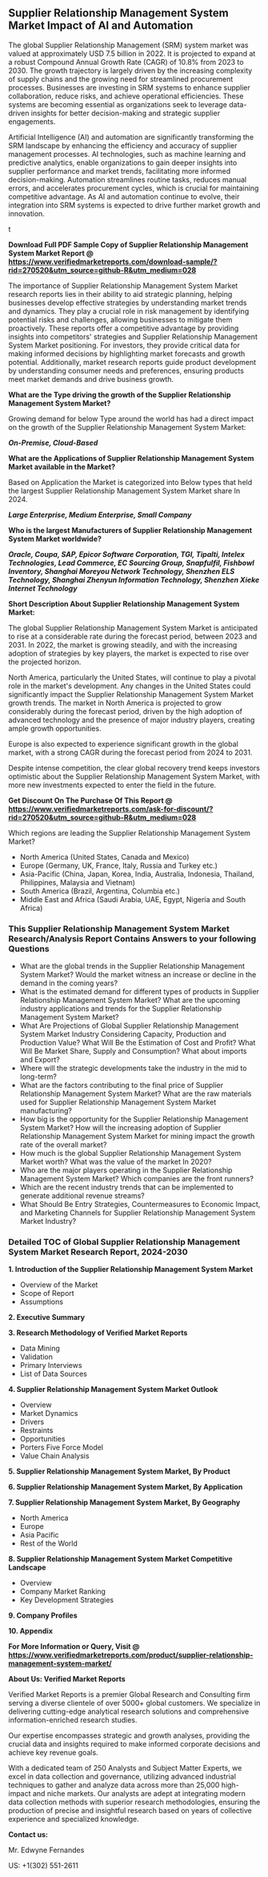 <h2>Supplier Relationship Management System Market Impact of AI and Automation</h2><p>The global Supplier Relationship Management (SRM) system market was valued at approximately USD 7.5 billion in 2022. It is projected to expand at a robust Compound Annual Growth Rate (CAGR) of 10.8% from 2023 to 2030. The growth trajectory is largely driven by the increasing complexity of supply chains and the growing need for streamlined procurement processes. Businesses are investing in SRM systems to enhance supplier collaboration, reduce risks, and achieve operational efficiencies. These systems are becoming essential as organizations seek to leverage data-driven insights for better decision-making and strategic supplier engagements.</p><p>Artificial Intelligence (AI) and automation are significantly transforming the SRM landscape by enhancing the efficiency and accuracy of supplier management processes. AI technologies, such as machine learning and predictive analytics, enable organizations to gain deeper insights into supplier performance and market trends, facilitating more informed decision-making. Automation streamlines routine tasks, reduces manual errors, and accelerates procurement cycles, which is crucial for maintaining competitive advantage. As AI and automation continue to evolve, their integration into SRM systems is expected to drive further market growth and innovation.</p>t</p><p id="" class=""><strong>Download Full PDF Sample Copy of Supplier Relationship Management System Market Report @ <a href="https://www.verifiedmarketreports.com/download-sample/?rid=270520&utm_source=github-R&utm_medium=028" target="_blank">https://www.verifiedmarketreports.com/download-sample/?rid=270520&utm_source=github-R&utm_medium=028</a></strong></p><p>The importance of&nbsp;Supplier Relationship Management System Market research reports lies in their ability to aid strategic planning, helping businesses develop effective strategies by understanding market trends and dynamics. They play a crucial role in risk management by identifying potential risks and challenges, allowing businesses to mitigate them proactively. These reports offer a competitive advantage by providing insights into competitors' strategies and Supplier Relationship Management System Market positioning. For investors, they provide critical data for making informed decisions by highlighting market forecasts and growth potential. Additionally, market research reports guide product development by understanding consumer needs and preferences, ensuring products meet market demands and drive business growth.</p><p><strong>What are the&nbsp;Type driving the growth of the Supplier Relationship Management System Market?</strong></p><p id="" class="">Growing demand for below Type around the world has had a direct impact on the growth of the Supplier Relationship Management System Market:</p><em><strong>On-Premise, Cloud-Based</strong></em></p><strong>What are the&nbsp;Applications&nbsp;of Supplier Relationship Management System Market available in the Market?</strong></p><p id="" class="">Based on Application the Market is categorized into Below types that held the largest Supplier Relationship Management System Market share In 2024.</p><em><strong>Large Enterprise, Medium Enterprise, Small Company</strong></em></p><strong>Who is the largest Manufacturers of Supplier Relationship Management System Market worldwide?</strong></p><p><em><strong>Oracle, Coupa, SAP, Epicor Software Corporation, TGI, Tipalti, Intelex Technologies, Lead Commerce, EC Sourcing Group, Snapfulfil, Fishbowl Inventory, Shanghai Moreyou Network Technology, Shenzhen ELS Technology, Shanghai Zhenyun Information Technology, Shenzhen Xieke Internet Technology</strong></em></p><p id="" class=""><strong>Short Description About Supplier Relationship Management System Market:</strong></p><p>The global Supplier Relationship Management System Market is anticipated to rise at a considerable rate during the forecast period, between 2023 and 2031. In 2022, the market is growing steadily, and with the increasing adoption of strategies by key players, the market is expected to rise over the projected horizon.</p><p>North America, particularly the United States, will continue to play a pivotal role in the market's development. Any changes in the United States could significantly impact the Supplier Relationship Management System Market growth trends. The market in North America is projected to grow considerably during the forecast period, driven by the high adoption of advanced technology and the presence of major industry players, creating ample growth opportunities.</p><p>Europe is also expected to experience significant growth in the global market, with a strong CAGR during the forecast period from 2024 to 2031.</p><p>Despite intense competition, the clear global recovery trend keeps investors optimistic about the Supplier Relationship Management System Market, with more new investments expected to enter the field in the future.</p><p id="" class=""><strong>Get Discount On The Purchase Of This Report @ <a href="https://www.verifiedmarketreports.com/ask-for-discount/?rid=270520&utm_source=github-R&utm_medium=028" target="_blank">https://www.verifiedmarketreports.com/ask-for-discount/?rid=270520&utm_source=github-R&utm_medium=028</a></strong></p>Which regions are leading the Supplier Relationship Management System Market?</p><ul><li>North America (United States, Canada and Mexico)</li><li>Europe (Germany, UK, France, Italy, Russia and Turkey etc.)</li><li>Asia-Pacific (China, Japan, Korea, India, Australia, Indonesia, Thailand, Philippines, Malaysia and Vietnam)</li><li>South America (Brazil, Argentina, Columbia etc.)</li><li>Middle East and Africa (Saudi Arabia, UAE, Egypt, Nigeria and South Africa)</li></ul><h3 id="" class="">This Supplier Relationship Management System Market Research/Analysis Report Contains Answers to your following Questions</h3><ul><li>What are the global trends in the Supplier Relationship Management System Market? Would the market witness an increase or decline in the demand in the coming years?</li><li>What is the estimated demand for different types of products in Supplier Relationship Management System Market? What are the upcoming industry applications and trends for the Supplier Relationship Management System Market?</li><li>What Are Projections of Global Supplier Relationship Management System Market Industry Considering Capacity, Production and Production Value? What Will Be the Estimation of Cost and Profit? What Will Be Market Share, Supply and Consumption? What about imports and Export?</li><li>Where will the strategic developments take the industry in the mid to long-term?</li><li>What are the factors contributing to the final price of Supplier Relationship Management System Market? What are the raw materials used for Supplier Relationship Management System Market manufacturing?</li><li>How big is the opportunity for the Supplier Relationship Management System Market? How will the increasing adoption of Supplier Relationship Management System Market for mining impact the growth rate of the overall market?</li><li>How much is the global Supplier Relationship Management System Market worth? What was the value of the market In 2020?</li><li>Who are the major players operating in the Supplier Relationship Management System Market? Which companies are the front runners?</li><li>Which are the recent industry trends that can be implemented to generate additional revenue streams?</li><li>What Should Be Entry Strategies, Countermeasures to Economic Impact, and Marketing Channels for Supplier Relationship Management System Market Industry?</li></ul><h3 id="" class="">Detailed TOC of Global Supplier Relationship Management System Market Research Report, 2024-2030</h3><p id="" class=""><strong>1. Introduction of the Supplier Relationship Management System Market</strong></p><ul><li>Overview of the Market</li><li>Scope of Report</li><li>Assumptions</li></ul><p id="" class=""><strong>2. Executive Summary</strong></p><p id="" class=""><strong>3. Research Methodology of Verified Market Reports</strong></p><ul><li>Data Mining</li><li>Validation</li><li>Primary Interviews</li><li>List of Data Sources</li></ul><p id="" class=""><strong>4. Supplier Relationship Management System Market Outlook</strong></p><ul><li>Overview</li><li>Market Dynamics</li><li>Drivers</li><li>Restraints</li><li>Opportunities</li><li>Porters Five Force Model</li><li>Value Chain Analysis</li></ul><p id="" class=""><strong>5. Supplier Relationship Management System Market, By Product</strong></p><p id="" class=""><strong>6. Supplier Relationship Management System Market, By Application</strong></p><p id="" class=""><strong>7. Supplier Relationship Management System Market, By Geography</strong></p><ul><li>North America</li><li>Europe</li><li>Asia Pacific</li><li>Rest of the World</li></ul><p id="" class=""><strong>8. Supplier Relationship Management System Market Competitive Landscape</strong></p><ul><li>Overview</li><li>Company Market Ranking</li><li>Key Development Strategies</li></ul><p id="" class=""><strong>9. Company Profiles</strong></p><p id="" class=""><strong>10. Appendix</strong></p><p id="" class=""><strong>For More Information or Query, Visit @ <a href="https://www.verifiedmarketreports.com/product/supplier-relationship-management-system-market/" target="_blank">https://www.verifiedmarketreports.com/product/supplier-relationship-management-system-market/</a></strong></p><p id="" class=""><strong>About Us: Verified Market Reports</strong></p><p id="" class="">Verified Market Reports is a premier Global Research and Consulting firm serving a diverse clientele of over 5000+ global customers. We specialize in delivering cutting-edge analytical research solutions and comprehensive information-enriched research studies.</p><p id="" class="">Our expertise encompasses strategic and growth analyses, providing the crucial data and insights required to make informed corporate decisions and achieve key revenue goals.</p><p id="" class="">With a dedicated team of 250 Analysts and Subject Matter Experts, we excel in data collection and governance, utilizing advanced industrial techniques to gather and analyze data across more than 25,000 high-impact and niche markets. Our analysts are adept at integrating modern data collection methods with superior research methodologies, ensuring the production of precise and insightful research based on years of collective experience and specialized knowledge.</p><p id="" class=""><strong>Contact us:</strong></p><p id="" class="">Mr. Edwyne Fernandes</p><p id="" class="">US: +1(302) 551-2611</p>